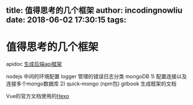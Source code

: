 title: 值得思考的几个框架
author: incodingnowliu
date: 2018-06-02 17:30:15
tags:
---
# 值得思考的几个框架

apidoc [生成后端api框架](http://apidocjs.com/)

nodejs 中间的环境配置
logger 管理的错误日志分类
mongoDB 1) 配置连接以及连接多个mongo数据库
		2) quick-mongo (npm包)
gitbook 生成框架的文档

Vue的官方文档使用的[Hexo](git@github.com:vuejs/vuejs.org.git)



